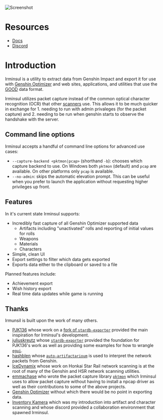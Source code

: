 ![Screenshot](docs/src/images/main-window.webp)

# Resources

- [Docs](https://konkers.github.io/irminsul)
- [Discord](https://discord.gg/aQqdZPHEpP)

# Introduction

Irminsul is a utility to extract data from Genshin Impact and export it for use with [Genshin Optimizer](https://frzyc.github.io/genshin-optimizer/) and web sites, applications, and utilities that use the [GOOD](https://frzyc.github.io/genshin-optimizer/#/doc) data format.

Irminsul utilizes packet capture instead of the common optical character recognition (OCR) that other [scanners](https://frzyc.github.io/genshin-optimizer/#/scanner) use. This allows it to be much quicker in exchange for 1. needing to run with admin privaleges (for the packet capture) and 2. needing to be run when genshin starts to observe the handshake with the server.

## Command line options

Irminsul accepts a handful of command line options for advanced use cases:

- `--capture-backend <pktmon|pcap>` (shorthand `-b`): chooses which capture backend to use. On Windows both `pktmon` (default) and `pcap` are available. On other platforms only `pcap` is available.
- `--no-admin`: skips the automatic elevation prompt. This can be useful when you prefer to launch the application without requesting higher privileges up front.

## Features

In it's current state Irminsul supports:

- Incredibly fast capture of all Genshin Optimizer supported data
  - Artifacts including "unactivated" rolls and reporting of initial values for rolls
  - Weapons
  - Materials
  - Characters
- Simple, clean UI
- Export settings to filter which data gets exported
- Exports data either to the clipboard or saved to a file

Planned features include:

- Achievement export
- Wish history export
- Real time data updates while game is running

## Thanks

Irmunsil is built upon the work of many others.

- [PJK136](https://github.com/PJK136) whose work on a [fork of `stardb-exporter`](https://github.com/PJK136/stardb-exporter) provided the main inspiration for Irminsul's development.
- [juliuskreutz](https://github.com/juliuskreutz) whose [`stardb-exporter`](https://github.com/juliuskreutz/stardb-exporter) provided the foundation for PJK136's work as well as providing some examples for how to wrangle [`egui`](https://github.com/emilk/egui).
- [hashblen](https://github.com/hashblen) whose [`auto-artifactarioum`](https://github.com/hashblen/auto-artifactarium) is used to interpret the network packets from Genshin.
- [IceDynamix](https://github.com/IceDynamix/) whose work on Honkai Star Rail network scanning is at the root of many of the Genshin and HSR network scanning utilities.
- [emmachase](https://github.com/emmachase) who wrote the packet capture library [`pktmon`](https://github.com/emmachase/pktmon) which Irminsul uses to allow packet capture without having to install a npcap driver as well as their contributions to some of the above projects.
- [Genshin Optimizer](https://frzyc.github.io/genshin-optimizer/) without which there would be no point in exporting data.
- [Inventory Kamera](https://github.com/Andrewthe13th/Inventory_Kamera) which was my introduction into artifact and character scanning and whose discord provided a collaboration environment that spawned Irminsul.
